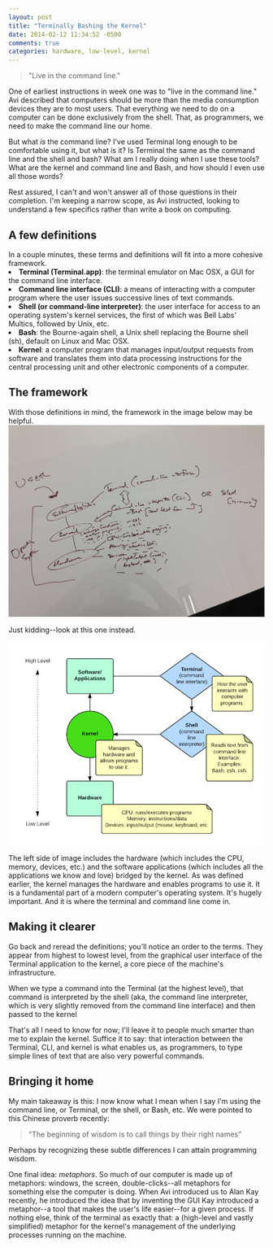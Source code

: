 ```yaml
---
layout: post
title: "Terminally Bashing the Kernel"
date: 2014-02-12 11:34:52 -0500
comments: true
categories: hardware, low-level, kernel
---
```

<blockquote>"Live in the command line."</blockquote>One of earliest instructions in week one was to "live in the command line." Avi described that computers should be more than the media consumption devices they are to most users. That everything we need to do on a computer can be done exclusively from the shell. That, as programmers, we need to make the command line our home.

But what <i>is</i> the command line? I've used Terminal long enough to be comfortable using it, but what is it? Is Terminal the same as the command line and the shell and bash? What am I really doing when I use these tools? What are the kernel and command line and Bash, and how should I even use all those words?

Rest assured, I can't and won't answer all of those questions in their completion. I'm keeping a narrow scope, as Avi instructed, looking to understand a few specifics rather than write a book on computing.

<h2>A few definitions</h2>
In a couple minutes, these terms and definitions will fit into a more cohesive framework.
<li><strong>Terminal (Terminal.app)</strong>: the terminal emulator on Mac OSX, a GUI for the command line interface.</li>
<li><strong>Command line interface (CLI)</strong>: a means of interacting with a computer program where the user issues successive lines of text commands.</li>
<li><strong>Shell (or command-line interpreter)</strong>: the user interface for access to an operating system's kernel services, the first of which was Bell Labs' Multics, followed by Unix, etc.</li>
<li><strong>Bash</strong>: the Bourne-again shell, a Unix shell replacing the Bourne shell (sh), default on Linux and Mac OSX.</li>
<li><strong>Kernel</strong>: a computer program that manages input/output requests from software and translates them into data processing instructions for the central processing unit and other electronic components of a computer.</li>

<h2>The framework</h2>
With those definitions in mind, the framework in the image below may be helpful.

<img src="/images/command-line-whiteboard.jpg">

Just kidding--look at this one instead.

<img src="/images/terminal-kernel.png">

The left side of image includes the hardware (which includes the CPU, memory, devices, etc.) and the software applications (which includes all the applications we know and love) bridged by the kernel. As was defined earlier, the kernel manages the hardware and enables programs to use it. It is a fundamental part of a modern computer's operating system. It's hugely important. And it is where the terminal and command line come in. 

<h2>Making it clearer</h2>
Go back and reread the definitions; you'll notice an order to the terms. They appear from highest to lowest level, from the graphical user interface of the Terminal application to the kernel, a core piece of the machine's infrastructure.

When we type a command into the Terminal (at the highest level), that command is interpreted by the shell (aka, the command line interpreter, which is very slightly removed from the command line interface) and then passed to the kernel

That's all I need to know for now; I'll leave it to people much smarter than me to explain the kernel. Suffice it to say: that interaction between the Terminal, CLI, and kernel is what enables us, as programmers, to type simple lines of text that are also very powerful commands.

<h2>Bringing it home</h2>
My main takeaway is this: I now know what I mean when I say I'm using the command line, or Terminal, or the shell, or Bash, etc. We were pointed to this Chinese proverb recently:
<blockquote>“The beginning of wisdom is to call things by their right names”</blockquote>
Perhaps by recognizing these subtle differences I can attain programming wisdom.

One final idea: <i>metaphors</i>. So much of our computer is made up of metaphors: windows, the screen, double-clicks--all metaphors for something else the computer is doing. When Avi introduced us to Alan Kay recently, he introduced the idea that by inventing the GUI Kay introduced a metaphor--a tool that makes the user's life easier--for a given process. If nothing else, think of the terminal as exactly that: a (high-level and vastly simplified) metaphor for the kernel's management of the underlying processes running on the machine.